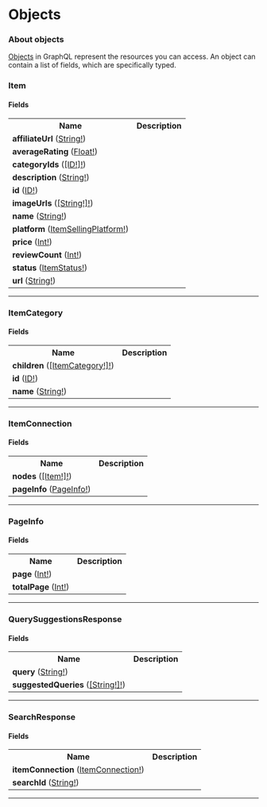 # Objects

### About objects

[Objects](https://graphql.github.io/graphql-spec/June2018/#sec-Objects) in GraphQL represent the resources you can access. An object can contain a list of fields, which are specifically typed.

### Item

  

#### Fields

<table>
  <tr>
    <th>Name</th>
    <th>Description</th>
  </tr>
  <tr>
    <td><strong>affiliateUrl</strong> (<a href="scalars.md#string">String!</a>)</td> 
    <td></td>
  </tr>
  <tr>
    <td><strong>averageRating</strong> (<a href="scalars.md#float">Float!</a>)</td> 
    <td></td>
  </tr>
  <tr>
    <td><strong>categoryIds</strong> (<a href="scalars.md#id">[ID!]!</a>)</td> 
    <td></td>
  </tr>
  <tr>
    <td><strong>description</strong> (<a href="scalars.md#string">String!</a>)</td> 
    <td></td>
  </tr>
  <tr>
    <td><strong>id</strong> (<a href="scalars.md#id">ID!</a>)</td> 
    <td></td>
  </tr>
  <tr>
    <td><strong>imageUrls</strong> (<a href="scalars.md#string">[String!]!</a>)</td> 
    <td></td>
  </tr>
  <tr>
    <td><strong>name</strong> (<a href="scalars.md#string">String!</a>)</td> 
    <td></td>
  </tr>
  <tr>
    <td><strong>platform</strong> (<a href="enums.md#itemsellingplatform">ItemSellingPlatform!</a>)</td> 
    <td></td>
  </tr>
  <tr>
    <td><strong>price</strong> (<a href="scalars.md#int">Int!</a>)</td> 
    <td></td>
  </tr>
  <tr>
    <td><strong>reviewCount</strong> (<a href="scalars.md#int">Int!</a>)</td> 
    <td></td>
  </tr>
  <tr>
    <td><strong>status</strong> (<a href="enums.md#itemstatus">ItemStatus!</a>)</td> 
    <td></td>
  </tr>
  <tr>
    <td><strong>url</strong> (<a href="scalars.md#string">String!</a>)</td> 
    <td></td>
  </tr>
</table>

---

### ItemCategory

  

#### Fields

<table>
  <tr>
    <th>Name</th>
    <th>Description</th>
  </tr>
  <tr>
    <td><strong>children</strong> (<a href="objects.md#itemcategory">[ItemCategory!]!</a>)</td> 
    <td></td>
  </tr>
  <tr>
    <td><strong>id</strong> (<a href="scalars.md#id">ID!</a>)</td> 
    <td></td>
  </tr>
  <tr>
    <td><strong>name</strong> (<a href="scalars.md#string">String!</a>)</td> 
    <td></td>
  </tr>
</table>

---

### ItemConnection

  

#### Fields

<table>
  <tr>
    <th>Name</th>
    <th>Description</th>
  </tr>
  <tr>
    <td><strong>nodes</strong> (<a href="objects.md#item">[Item!]!</a>)</td> 
    <td></td>
  </tr>
  <tr>
    <td><strong>pageInfo</strong> (<a href="objects.md#pageinfo">PageInfo!</a>)</td> 
    <td></td>
  </tr>
</table>

---

### PageInfo

  

#### Fields

<table>
  <tr>
    <th>Name</th>
    <th>Description</th>
  </tr>
  <tr>
    <td><strong>page</strong> (<a href="scalars.md#int">Int!</a>)</td> 
    <td></td>
  </tr>
  <tr>
    <td><strong>totalPage</strong> (<a href="scalars.md#int">Int!</a>)</td> 
    <td></td>
  </tr>
</table>

---

### QuerySuggestionsResponse

  

#### Fields

<table>
  <tr>
    <th>Name</th>
    <th>Description</th>
  </tr>
  <tr>
    <td><strong>query</strong> (<a href="scalars.md#string">String!</a>)</td> 
    <td></td>
  </tr>
  <tr>
    <td><strong>suggestedQueries</strong> (<a href="scalars.md#string">[String!]!</a>)</td> 
    <td></td>
  </tr>
</table>

---

### SearchResponse

  

#### Fields

<table>
  <tr>
    <th>Name</th>
    <th>Description</th>
  </tr>
  <tr>
    <td><strong>itemConnection</strong> (<a href="objects.md#itemconnection">ItemConnection!</a>)</td> 
    <td></td>
  </tr>
  <tr>
    <td><strong>searchId</strong> (<a href="scalars.md#string">String!</a>)</td> 
    <td></td>
  </tr>
</table>

---